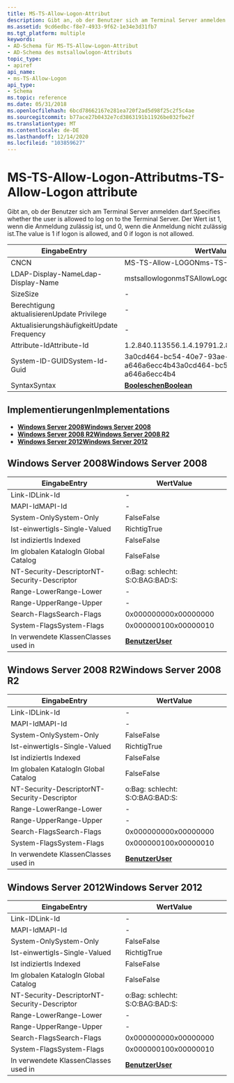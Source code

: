```yaml
---
title: MS-TS-Allow-Logon-Attribut
description: Gibt an, ob der Benutzer sich am Terminal Server anmelden darf. Der Wert ist 1, wenn die Anmeldung zulässig ist, und 0, wenn die Anmeldung nicht zulässig ist.
ms.assetid: 9cd6edbc-f8e7-4933-9f62-1e34e3d31fb7
ms.tgt_platform: multiple
keywords:
- AD-Schema für MS-TS-Allow-Logon-Attribut
- AD-Schema des mstsallowlogon-Attributs
topic_type:
- apiref
api_name:
- ms-TS-Allow-Logon
api_type:
- Schema
ms.topic: reference
ms.date: 05/31/2018
ms.openlocfilehash: 6bcd78662167e281ea720f2ad5d98f25c2f5c4ae
ms.sourcegitcommit: b77ace27b0432e7cd3863191b11926be032fbe2f
ms.translationtype: MT
ms.contentlocale: de-DE
ms.lasthandoff: 12/14/2020
ms.locfileid: "103859627"
---
```

# <a name="ms-ts-allow-logon-attribute"></a><span data-ttu-id="5ab21-106">MS-TS-Allow-Logon-Attribut</span><span class="sxs-lookup"><span data-stu-id="5ab21-106">ms-TS-Allow-Logon attribute</span></span>

<span data-ttu-id="5ab21-107">Gibt an, ob der Benutzer sich am Terminal Server anmelden darf.</span><span class="sxs-lookup"><span data-stu-id="5ab21-107">Specifies whether the user is allowed to log on to the Terminal Server.</span></span> <span data-ttu-id="5ab21-108">Der Wert ist 1, wenn die Anmeldung zulässig ist, und 0, wenn die Anmeldung nicht zulässig ist.</span><span class="sxs-lookup"><span data-stu-id="5ab21-108">The value is 1 if logon is allowed, and 0 if logon is not allowed.</span></span>



| <span data-ttu-id="5ab21-109">Eingabe</span><span class="sxs-lookup"><span data-stu-id="5ab21-109">Entry</span></span> | <span data-ttu-id="5ab21-110">Wert</span><span class="sxs-lookup"><span data-stu-id="5ab21-110">Value</span></span> |
|-------------------|--------------------------------------|
| <span data-ttu-id="5ab21-111">CN</span><span class="sxs-lookup"><span data-stu-id="5ab21-111">CN</span></span>                | <span data-ttu-id="5ab21-112">MS-TS-Allow-LOGON</span><span class="sxs-lookup"><span data-stu-id="5ab21-112">ms-TS-Allow-Logon</span></span>                    |
| <span data-ttu-id="5ab21-113">LDAP-Display-Name</span><span class="sxs-lookup"><span data-stu-id="5ab21-113">Ldap-Display-Name</span></span> | <span data-ttu-id="5ab21-114">mstsallowlogon</span><span class="sxs-lookup"><span data-stu-id="5ab21-114">msTSAllowLogon</span></span>                       |
| <span data-ttu-id="5ab21-115">Size</span><span class="sxs-lookup"><span data-stu-id="5ab21-115">Size</span></span>              | \-                                   |
| <span data-ttu-id="5ab21-116">Berechtigung aktualisieren</span><span class="sxs-lookup"><span data-stu-id="5ab21-116">Update Privilege</span></span>  | \-                                   |
| <span data-ttu-id="5ab21-117">Aktualisierungshäufigkeit</span><span class="sxs-lookup"><span data-stu-id="5ab21-117">Update Frequency</span></span>  | \-                                   |
| <span data-ttu-id="5ab21-118">Attribute-Id</span><span class="sxs-lookup"><span data-stu-id="5ab21-118">Attribute-Id</span></span>      | <span data-ttu-id="5ab21-119">1.2.840.113556.1.4.1979</span><span class="sxs-lookup"><span data-stu-id="5ab21-119">1.2.840.113556.1.4.1979</span></span>              |
| <span data-ttu-id="5ab21-120">System-ID-GUID</span><span class="sxs-lookup"><span data-stu-id="5ab21-120">System-Id-Guid</span></span>    | <span data-ttu-id="5ab21-121">3a0cd464-bc54-40e7-93ae-a646a6ecc4b4</span><span class="sxs-lookup"><span data-stu-id="5ab21-121">3a0cd464-bc54-40e7-93ae-a646a6ecc4b4</span></span> |
| <span data-ttu-id="5ab21-122">Syntax</span><span class="sxs-lookup"><span data-stu-id="5ab21-122">Syntax</span></span>            | [<span data-ttu-id="5ab21-123">**Booleschen**</span><span class="sxs-lookup"><span data-stu-id="5ab21-123">**Boolean**</span></span>](s-boolean.md)         |



## <a name="implementations"></a><span data-ttu-id="5ab21-124">Implementierungen</span><span class="sxs-lookup"><span data-stu-id="5ab21-124">Implementations</span></span>

-   [<span data-ttu-id="5ab21-125">**Windows Server 2008**</span><span class="sxs-lookup"><span data-stu-id="5ab21-125">**Windows Server 2008**</span></span>](#windows-server-2008)
-   [<span data-ttu-id="5ab21-126">**Windows Server 2008 R2**</span><span class="sxs-lookup"><span data-stu-id="5ab21-126">**Windows Server 2008 R2**</span></span>](#windows-server-2008-r2)
-   [<span data-ttu-id="5ab21-127">**Windows Server 2012**</span><span class="sxs-lookup"><span data-stu-id="5ab21-127">**Windows Server 2012**</span></span>](#windows-server-2012)

## <a name="windows-server-2008"></a><span data-ttu-id="5ab21-128">Windows Server 2008</span><span class="sxs-lookup"><span data-stu-id="5ab21-128">Windows Server 2008</span></span>



| <span data-ttu-id="5ab21-129">Eingabe</span><span class="sxs-lookup"><span data-stu-id="5ab21-129">Entry</span></span> | <span data-ttu-id="5ab21-130">Wert</span><span class="sxs-lookup"><span data-stu-id="5ab21-130">Value</span></span> |
|------------------------|-----------------------------------|
| <span data-ttu-id="5ab21-131">Link-ID</span><span class="sxs-lookup"><span data-stu-id="5ab21-131">Link-Id</span></span>                | \-                                |
| <span data-ttu-id="5ab21-132">MAPI-Id</span><span class="sxs-lookup"><span data-stu-id="5ab21-132">MAPI-Id</span></span>                | \-                                |
| <span data-ttu-id="5ab21-133">System-Only</span><span class="sxs-lookup"><span data-stu-id="5ab21-133">System-Only</span></span>            | <span data-ttu-id="5ab21-134">False</span><span class="sxs-lookup"><span data-stu-id="5ab21-134">False</span></span>                             |
| <span data-ttu-id="5ab21-135">Ist-einwertig</span><span class="sxs-lookup"><span data-stu-id="5ab21-135">Is-Single-Valued</span></span>       | <span data-ttu-id="5ab21-136">Richtig</span><span class="sxs-lookup"><span data-stu-id="5ab21-136">True</span></span>                              |
| <span data-ttu-id="5ab21-137">Ist indiziert</span><span class="sxs-lookup"><span data-stu-id="5ab21-137">Is Indexed</span></span>             | <span data-ttu-id="5ab21-138">False</span><span class="sxs-lookup"><span data-stu-id="5ab21-138">False</span></span>                             |
| <span data-ttu-id="5ab21-139">Im globalen Katalog</span><span class="sxs-lookup"><span data-stu-id="5ab21-139">In Global Catalog</span></span>      | <span data-ttu-id="5ab21-140">False</span><span class="sxs-lookup"><span data-stu-id="5ab21-140">False</span></span>                             |
| <span data-ttu-id="5ab21-141">NT-Security-Descriptor</span><span class="sxs-lookup"><span data-stu-id="5ab21-141">NT-Security-Descriptor</span></span> | <span data-ttu-id="5ab21-142">o:Bag: schlecht: S:</span><span class="sxs-lookup"><span data-stu-id="5ab21-142">O:BAG:BAD:S:</span></span>                      |
| <span data-ttu-id="5ab21-143">Range-Lower</span><span class="sxs-lookup"><span data-stu-id="5ab21-143">Range-Lower</span></span>            | \-                                |
| <span data-ttu-id="5ab21-144">Range-Upper</span><span class="sxs-lookup"><span data-stu-id="5ab21-144">Range-Upper</span></span>            | \-                                |
| <span data-ttu-id="5ab21-145">Search-Flags</span><span class="sxs-lookup"><span data-stu-id="5ab21-145">Search-Flags</span></span>           | <span data-ttu-id="5ab21-146">0x00000000</span><span class="sxs-lookup"><span data-stu-id="5ab21-146">0x00000000</span></span>                        |
| <span data-ttu-id="5ab21-147">System-Flags</span><span class="sxs-lookup"><span data-stu-id="5ab21-147">System-Flags</span></span>           | <span data-ttu-id="5ab21-148">0x00000010</span><span class="sxs-lookup"><span data-stu-id="5ab21-148">0x00000010</span></span>                        |
| <span data-ttu-id="5ab21-149">In verwendete Klassen</span><span class="sxs-lookup"><span data-stu-id="5ab21-149">Classes used in</span></span>        | [<span data-ttu-id="5ab21-150">**Benutzer**</span><span class="sxs-lookup"><span data-stu-id="5ab21-150">**User**</span></span>](c-user.md)<br/> |



## <a name="windows-server-2008-r2"></a><span data-ttu-id="5ab21-151">Windows Server 2008 R2</span><span class="sxs-lookup"><span data-stu-id="5ab21-151">Windows Server 2008 R2</span></span>



| <span data-ttu-id="5ab21-152">Eingabe</span><span class="sxs-lookup"><span data-stu-id="5ab21-152">Entry</span></span> | <span data-ttu-id="5ab21-153">Wert</span><span class="sxs-lookup"><span data-stu-id="5ab21-153">Value</span></span> |
|------------------------|-----------------------------------|
| <span data-ttu-id="5ab21-154">Link-ID</span><span class="sxs-lookup"><span data-stu-id="5ab21-154">Link-Id</span></span>                | \-                                |
| <span data-ttu-id="5ab21-155">MAPI-Id</span><span class="sxs-lookup"><span data-stu-id="5ab21-155">MAPI-Id</span></span>                | \-                                |
| <span data-ttu-id="5ab21-156">System-Only</span><span class="sxs-lookup"><span data-stu-id="5ab21-156">System-Only</span></span>            | <span data-ttu-id="5ab21-157">False</span><span class="sxs-lookup"><span data-stu-id="5ab21-157">False</span></span>                             |
| <span data-ttu-id="5ab21-158">Ist-einwertig</span><span class="sxs-lookup"><span data-stu-id="5ab21-158">Is-Single-Valued</span></span>       | <span data-ttu-id="5ab21-159">Richtig</span><span class="sxs-lookup"><span data-stu-id="5ab21-159">True</span></span>                              |
| <span data-ttu-id="5ab21-160">Ist indiziert</span><span class="sxs-lookup"><span data-stu-id="5ab21-160">Is Indexed</span></span>             | <span data-ttu-id="5ab21-161">False</span><span class="sxs-lookup"><span data-stu-id="5ab21-161">False</span></span>                             |
| <span data-ttu-id="5ab21-162">Im globalen Katalog</span><span class="sxs-lookup"><span data-stu-id="5ab21-162">In Global Catalog</span></span>      | <span data-ttu-id="5ab21-163">False</span><span class="sxs-lookup"><span data-stu-id="5ab21-163">False</span></span>                             |
| <span data-ttu-id="5ab21-164">NT-Security-Descriptor</span><span class="sxs-lookup"><span data-stu-id="5ab21-164">NT-Security-Descriptor</span></span> | <span data-ttu-id="5ab21-165">o:Bag: schlecht: S:</span><span class="sxs-lookup"><span data-stu-id="5ab21-165">O:BAG:BAD:S:</span></span>                      |
| <span data-ttu-id="5ab21-166">Range-Lower</span><span class="sxs-lookup"><span data-stu-id="5ab21-166">Range-Lower</span></span>            | \-                                |
| <span data-ttu-id="5ab21-167">Range-Upper</span><span class="sxs-lookup"><span data-stu-id="5ab21-167">Range-Upper</span></span>            | \-                                |
| <span data-ttu-id="5ab21-168">Search-Flags</span><span class="sxs-lookup"><span data-stu-id="5ab21-168">Search-Flags</span></span>           | <span data-ttu-id="5ab21-169">0x00000000</span><span class="sxs-lookup"><span data-stu-id="5ab21-169">0x00000000</span></span>                        |
| <span data-ttu-id="5ab21-170">System-Flags</span><span class="sxs-lookup"><span data-stu-id="5ab21-170">System-Flags</span></span>           | <span data-ttu-id="5ab21-171">0x00000010</span><span class="sxs-lookup"><span data-stu-id="5ab21-171">0x00000010</span></span>                        |
| <span data-ttu-id="5ab21-172">In verwendete Klassen</span><span class="sxs-lookup"><span data-stu-id="5ab21-172">Classes used in</span></span>        | [<span data-ttu-id="5ab21-173">**Benutzer**</span><span class="sxs-lookup"><span data-stu-id="5ab21-173">**User**</span></span>](c-user.md)<br/> |



## <a name="windows-server-2012"></a><span data-ttu-id="5ab21-174">Windows Server 2012</span><span class="sxs-lookup"><span data-stu-id="5ab21-174">Windows Server 2012</span></span>



| <span data-ttu-id="5ab21-175">Eingabe</span><span class="sxs-lookup"><span data-stu-id="5ab21-175">Entry</span></span> | <span data-ttu-id="5ab21-176">Wert</span><span class="sxs-lookup"><span data-stu-id="5ab21-176">Value</span></span> |
|------------------------|-----------------------------------|
| <span data-ttu-id="5ab21-177">Link-ID</span><span class="sxs-lookup"><span data-stu-id="5ab21-177">Link-Id</span></span>                | \-                                |
| <span data-ttu-id="5ab21-178">MAPI-Id</span><span class="sxs-lookup"><span data-stu-id="5ab21-178">MAPI-Id</span></span>                | \-                                |
| <span data-ttu-id="5ab21-179">System-Only</span><span class="sxs-lookup"><span data-stu-id="5ab21-179">System-Only</span></span>            | <span data-ttu-id="5ab21-180">False</span><span class="sxs-lookup"><span data-stu-id="5ab21-180">False</span></span>                             |
| <span data-ttu-id="5ab21-181">Ist-einwertig</span><span class="sxs-lookup"><span data-stu-id="5ab21-181">Is-Single-Valued</span></span>       | <span data-ttu-id="5ab21-182">Richtig</span><span class="sxs-lookup"><span data-stu-id="5ab21-182">True</span></span>                              |
| <span data-ttu-id="5ab21-183">Ist indiziert</span><span class="sxs-lookup"><span data-stu-id="5ab21-183">Is Indexed</span></span>             | <span data-ttu-id="5ab21-184">False</span><span class="sxs-lookup"><span data-stu-id="5ab21-184">False</span></span>                             |
| <span data-ttu-id="5ab21-185">Im globalen Katalog</span><span class="sxs-lookup"><span data-stu-id="5ab21-185">In Global Catalog</span></span>      | <span data-ttu-id="5ab21-186">False</span><span class="sxs-lookup"><span data-stu-id="5ab21-186">False</span></span>                             |
| <span data-ttu-id="5ab21-187">NT-Security-Descriptor</span><span class="sxs-lookup"><span data-stu-id="5ab21-187">NT-Security-Descriptor</span></span> | <span data-ttu-id="5ab21-188">o:Bag: schlecht: S:</span><span class="sxs-lookup"><span data-stu-id="5ab21-188">O:BAG:BAD:S:</span></span>                      |
| <span data-ttu-id="5ab21-189">Range-Lower</span><span class="sxs-lookup"><span data-stu-id="5ab21-189">Range-Lower</span></span>            | \-                                |
| <span data-ttu-id="5ab21-190">Range-Upper</span><span class="sxs-lookup"><span data-stu-id="5ab21-190">Range-Upper</span></span>            | \-                                |
| <span data-ttu-id="5ab21-191">Search-Flags</span><span class="sxs-lookup"><span data-stu-id="5ab21-191">Search-Flags</span></span>           | <span data-ttu-id="5ab21-192">0x00000000</span><span class="sxs-lookup"><span data-stu-id="5ab21-192">0x00000000</span></span>                        |
| <span data-ttu-id="5ab21-193">System-Flags</span><span class="sxs-lookup"><span data-stu-id="5ab21-193">System-Flags</span></span>           | <span data-ttu-id="5ab21-194">0x00000010</span><span class="sxs-lookup"><span data-stu-id="5ab21-194">0x00000010</span></span>                        |
| <span data-ttu-id="5ab21-195">In verwendete Klassen</span><span class="sxs-lookup"><span data-stu-id="5ab21-195">Classes used in</span></span>        | [<span data-ttu-id="5ab21-196">**Benutzer**</span><span class="sxs-lookup"><span data-stu-id="5ab21-196">**User**</span></span>](c-user.md)<br/> |



 

 





